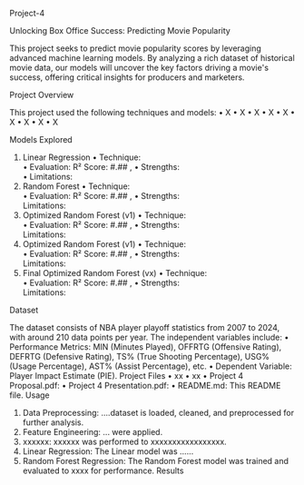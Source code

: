 Project-4


Unlocking Box Office Success: Predicting Movie Popularity


This project seeks to predict movie popularity scores by leveraging advanced machine learning models. By analyzing a rich dataset of historical movie data, our models will uncover the key factors driving a movie's success, offering critical insights for producers and marketers.

Project Overview 


This project used the following techniques and models: 
•	X
•	X
•	X
•	X
•	X
•	X
•	X
•	X
•	X


Models Explored
1. Linear Regression
•	Technique:  
•	Evaluation: R² Score: #.## , <insert>
•	Strengths:  
•	Limitations:  
2. Random Forest 
•	Technique:  
•	Evaluation: R² Score: #.## , <insert>
•	Strengths:  
	Limitations: 
3. Optimized Random Forest (v1)
•	Technique:  
•	Evaluation: R² Score: #.## , <insert>
•	Strengths:  
	Limitations: 
4. Optimized Random Forest (v1)
•	Technique:  
•	Evaluation: R² Score: #.## , <insert>
•	Strengths:  
	Limitations: 
5. Final Optimized Random Forest (vx)
•	Technique:  
•	Evaluation: R² Score: #.## , <insert>
•	Strengths:  
	Limitations: 


Dataset

The dataset consists of NBA player playoff statistics from 2007 to 2024, with around 210 data points per year. The independent variables include:
•	Performance Metrics: MIN (Minutes Played), OFFRTG (Offensive Rating), DEFRTG (Defensive Rating), TS% (True Shooting Percentage), USG% (Usage Percentage), AST% (Assist Percentage), etc.
•	Dependent Variable: Player Impact Estimate (PIE).
Project Files
•	xx
•	xx
•	Project 4 Proposal.pdf: <insert link>
•	Project 4 Presentation.pdf: <insert link>
•	README.md: This README file.
Usage
1.	Data Preprocessing: <list > ....dataset is loaded, cleaned, and preprocessed for further analysis.
2.	Feature Engineering: <list > ... were applied.
3.	xxxxxx: xxxxxx was performed to xxxxxxxxxxxxxxxxx.
4.	Linear Regression: The Linear model was ......
5.	Random Forest Regression: The Random Forest model was trained and evaluated to xxxx for performance.
Results

